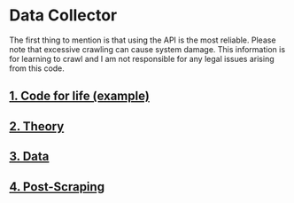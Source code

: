 # Data Collector
The first thing to mention is that using the API is the most reliable. 
Please note that excessive crawling can cause system damage. 
This information is for learning to crawl and I am not responsible for any legal issues arising from this code.
## [1. Code for life (example)](1_Collector/README.md)
## [2. Theory](2_Theory/README.md)
## [3. Data](3_Data/README.md)
## [4. Post-Scraping](4_Post-Action/README.md)